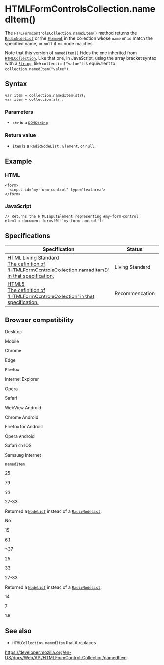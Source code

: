 # HTMLFormControlsCollection.namedItem()

The `HTMLFormControlsCollection.namedItem()` method returns the [`RadioNodeList`](../radionodelist) or the [`Element`](../element) in the collection whose `name` or `id` match the specified name, or `null` if no node matches.

Note that this version of `namedItem()` hides the one inherited from [`HTMLCollection`](../htmlcollection). Like that one, in JavaScript, using the array bracket syntax with a [`String`](https://developer.mozilla.org/en-US/docs/Web/JavaScript/Reference/Global_Objects/String), like `collection["value"]` is equivalent to `collection.namedItem("value")`.

## Syntax

    var item = collection.namedItem(str);
    var item = collection[str];

### Parameters

- `str` is a [`DOMString`](../domstring)

### Return value

- `item` is a [`RadioNodeList`](../radionodelist) , [`Element`](../element), or [`null`](https://developer.mozilla.org/en-US/docs/Web/JavaScript/Reference/Global_Objects/null).

## Example

### HTML

    <form>
      <input id="my-form-control" type="textarea">
    </form>

### JavaScript

    // Returns the HTMLInputElement representing #my-form-control
    elem1 = document.forms[0]['my-form-control'];

## Specifications

<table><thead><tr class="header"><th>Specification</th><th>Status</th><th>Comment</th></tr></thead><tbody><tr class="odd"><td><a href="https://html.spec.whatwg.org/multipage/#dom-htmlformcontrolscollection-nameditem">HTML Living Standard<br />
<span class="small">The definition of 'HTMLFormControlsCollection.namedItem()' in that specification.</span></a></td><td><span class="spec-living">Living Standard</span></td><td></td></tr><tr class="even"><td><a href="https://www.w3.org/TR/html52/infrastructure.html#htmlformcontrolscollection">HTML5<br />
<span class="small">The definition of 'HTMLFormControlsCollection' in that specification.</span></a></td><td><span class="spec-rec">Recommendation</span></td><td>In this snapshot of <a href="https://html.spec.whatwg.org/multipage/">HTML Living Standard</a>, the <code>HTMLFormControlsCollections</code> is defined for the first time.</td></tr></tbody></table>

## Browser compatibility

Desktop

Mobile

Chrome

Edge

Firefox

Internet Explorer

Opera

Safari

WebView Android

Chrome Android

Firefox for Android

Opera Android

Safari on IOS

Samsung Internet

`namedItem`

25

79

33

27-33

Returned a [`NodeList`](https://developer.mozilla.org/docs/Web/API/NodeList) instead of a [`RadioNodeList`](https://developer.mozilla.org/docs/Web/API/RadioNodeList).

No

15

6.1

≤37

25

33

27-33

Returned a [`NodeList`](https://developer.mozilla.org/docs/Web/API/NodeList) instead of a [`RadioNodeList`](https://developer.mozilla.org/docs/Web/API/RadioNodeList).

14

7

1.5

## See also

- <span class="page-not-created">`HTMLCollection.namedItem`</span> that it replaces

<a href="https://developer.mozilla.org/en-US/docs/Web/API/HTMLFormControlsCollection/namedItem" class="_attribution-link">https://developer.mozilla.org/en-US/docs/Web/API/HTMLFormControlsCollection/namedItem</a>
